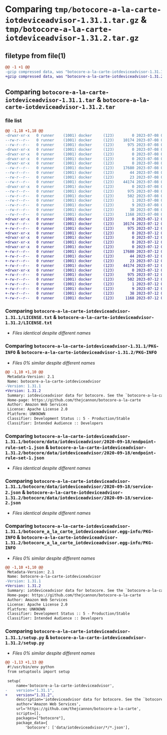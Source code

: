 # Comparing `tmp/botocore-a-la-carte-iotdeviceadvisor-1.31.1.tar.gz` & `tmp/botocore-a-la-carte-iotdeviceadvisor-1.31.2.tar.gz`

## filetype from file(1)

```diff
@@ -1 +1 @@
-gzip compressed data, was "botocore-a-la-carte-iotdeviceadvisor-1.31.1.tar", last modified: Sat Jul  8 01:42:21 2023, max compression
+gzip compressed data, was "botocore-a-la-carte-iotdeviceadvisor-1.31.2.tar", last modified: Wed Jul 12 01:44:35 2023, max compression
```

## Comparing `botocore-a-la-carte-iotdeviceadvisor-1.31.1.tar` & `botocore-a-la-carte-iotdeviceadvisor-1.31.2.tar`

### file list

```diff
@@ -1,18 +1,18 @@
-drwxr-xr-x   0 runner    (1001) docker     (123)        0 2023-07-08 01:42:21.974653 botocore-a-la-carte-iotdeviceadvisor-1.31.1/
--rw-r--r--   0 runner    (1001) docker     (123)    10174 2023-07-08 01:42:21.000000 botocore-a-la-carte-iotdeviceadvisor-1.31.1/LICENSE.txt
--rw-r--r--   0 runner    (1001) docker     (123)      975 2023-07-08 01:42:21.974653 botocore-a-la-carte-iotdeviceadvisor-1.31.1/PKG-INFO
-drwxr-xr-x   0 runner    (1001) docker     (123)        0 2023-07-08 01:42:21.974653 botocore-a-la-carte-iotdeviceadvisor-1.31.1/botocore/
-drwxr-xr-x   0 runner    (1001) docker     (123)        0 2023-07-08 01:42:21.974653 botocore-a-la-carte-iotdeviceadvisor-1.31.1/botocore/data/
-drwxr-xr-x   0 runner    (1001) docker     (123)        0 2023-07-08 01:42:21.974653 botocore-a-la-carte-iotdeviceadvisor-1.31.1/botocore/data/iotdeviceadvisor/
-drwxr-xr-x   0 runner    (1001) docker     (123)        0 2023-07-08 01:42:21.974653 botocore-a-la-carte-iotdeviceadvisor-1.31.1/botocore/data/iotdeviceadvisor/2020-09-18/
--rw-r--r--   0 runner    (1001) docker     (123)    17680 2023-07-08 01:41:59.000000 botocore-a-la-carte-iotdeviceadvisor-1.31.1/botocore/data/iotdeviceadvisor/2020-09-18/endpoint-rule-set-1.json
--rw-r--r--   0 runner    (1001) docker     (123)       44 2023-07-08 01:41:59.000000 botocore-a-la-carte-iotdeviceadvisor-1.31.1/botocore/data/iotdeviceadvisor/2020-09-18/examples-1.json
--rw-r--r--   0 runner    (1001) docker     (123)       23 2023-07-08 01:41:59.000000 botocore-a-la-carte-iotdeviceadvisor-1.31.1/botocore/data/iotdeviceadvisor/2020-09-18/paginators-1.json
--rw-r--r--   0 runner    (1001) docker     (123)    44174 2023-07-08 01:41:59.000000 botocore-a-la-carte-iotdeviceadvisor-1.31.1/botocore/data/iotdeviceadvisor/2020-09-18/service-2.json
-drwxr-xr-x   0 runner    (1001) docker     (123)        0 2023-07-08 01:42:21.974653 botocore-a-la-carte-iotdeviceadvisor-1.31.1/botocore_a_la_carte_iotdeviceadvisor.egg-info/
--rw-r--r--   0 runner    (1001) docker     (123)      975 2023-07-08 01:42:21.000000 botocore-a-la-carte-iotdeviceadvisor-1.31.1/botocore_a_la_carte_iotdeviceadvisor.egg-info/PKG-INFO
--rw-r--r--   0 runner    (1001) docker     (123)      502 2023-07-08 01:42:21.000000 botocore-a-la-carte-iotdeviceadvisor-1.31.1/botocore_a_la_carte_iotdeviceadvisor.egg-info/SOURCES.txt
--rw-r--r--   0 runner    (1001) docker     (123)        1 2023-07-08 01:42:21.000000 botocore-a-la-carte-iotdeviceadvisor-1.31.1/botocore_a_la_carte_iotdeviceadvisor.egg-info/dependency_links.txt
--rw-r--r--   0 runner    (1001) docker     (123)        9 2023-07-08 01:42:21.000000 botocore-a-la-carte-iotdeviceadvisor-1.31.1/botocore_a_la_carte_iotdeviceadvisor.egg-info/top_level.txt
--rw-r--r--   0 runner    (1001) docker     (123)       38 2023-07-08 01:42:21.974653 botocore-a-la-carte-iotdeviceadvisor-1.31.1/setup.cfg
--rw-r--r--   0 runner    (1001) docker     (123)     1168 2023-07-08 01:42:21.000000 botocore-a-la-carte-iotdeviceadvisor-1.31.1/setup.py
+drwxr-xr-x   0 runner    (1001) docker     (123)        0 2023-07-12 01:44:35.847241 botocore-a-la-carte-iotdeviceadvisor-1.31.2/
+-rw-r--r--   0 runner    (1001) docker     (123)    10174 2023-07-12 01:44:35.000000 botocore-a-la-carte-iotdeviceadvisor-1.31.2/LICENSE.txt
+-rw-r--r--   0 runner    (1001) docker     (123)      975 2023-07-12 01:44:35.847241 botocore-a-la-carte-iotdeviceadvisor-1.31.2/PKG-INFO
+drwxr-xr-x   0 runner    (1001) docker     (123)        0 2023-07-12 01:44:35.847241 botocore-a-la-carte-iotdeviceadvisor-1.31.2/botocore/
+drwxr-xr-x   0 runner    (1001) docker     (123)        0 2023-07-12 01:44:35.847241 botocore-a-la-carte-iotdeviceadvisor-1.31.2/botocore/data/
+drwxr-xr-x   0 runner    (1001) docker     (123)        0 2023-07-12 01:44:35.847241 botocore-a-la-carte-iotdeviceadvisor-1.31.2/botocore/data/iotdeviceadvisor/
+drwxr-xr-x   0 runner    (1001) docker     (123)        0 2023-07-12 01:44:35.847241 botocore-a-la-carte-iotdeviceadvisor-1.31.2/botocore/data/iotdeviceadvisor/2020-09-18/
+-rw-r--r--   0 runner    (1001) docker     (123)    17680 2023-07-12 01:44:12.000000 botocore-a-la-carte-iotdeviceadvisor-1.31.2/botocore/data/iotdeviceadvisor/2020-09-18/endpoint-rule-set-1.json
+-rw-r--r--   0 runner    (1001) docker     (123)       44 2023-07-12 01:44:12.000000 botocore-a-la-carte-iotdeviceadvisor-1.31.2/botocore/data/iotdeviceadvisor/2020-09-18/examples-1.json
+-rw-r--r--   0 runner    (1001) docker     (123)       23 2023-07-12 01:44:12.000000 botocore-a-la-carte-iotdeviceadvisor-1.31.2/botocore/data/iotdeviceadvisor/2020-09-18/paginators-1.json
+-rw-r--r--   0 runner    (1001) docker     (123)    44174 2023-07-12 01:44:12.000000 botocore-a-la-carte-iotdeviceadvisor-1.31.2/botocore/data/iotdeviceadvisor/2020-09-18/service-2.json
+drwxr-xr-x   0 runner    (1001) docker     (123)        0 2023-07-12 01:44:35.847241 botocore-a-la-carte-iotdeviceadvisor-1.31.2/botocore_a_la_carte_iotdeviceadvisor.egg-info/
+-rw-r--r--   0 runner    (1001) docker     (123)      975 2023-07-12 01:44:35.000000 botocore-a-la-carte-iotdeviceadvisor-1.31.2/botocore_a_la_carte_iotdeviceadvisor.egg-info/PKG-INFO
+-rw-r--r--   0 runner    (1001) docker     (123)      502 2023-07-12 01:44:35.000000 botocore-a-la-carte-iotdeviceadvisor-1.31.2/botocore_a_la_carte_iotdeviceadvisor.egg-info/SOURCES.txt
+-rw-r--r--   0 runner    (1001) docker     (123)        1 2023-07-12 01:44:35.000000 botocore-a-la-carte-iotdeviceadvisor-1.31.2/botocore_a_la_carte_iotdeviceadvisor.egg-info/dependency_links.txt
+-rw-r--r--   0 runner    (1001) docker     (123)        9 2023-07-12 01:44:35.000000 botocore-a-la-carte-iotdeviceadvisor-1.31.2/botocore_a_la_carte_iotdeviceadvisor.egg-info/top_level.txt
+-rw-r--r--   0 runner    (1001) docker     (123)       38 2023-07-12 01:44:35.847241 botocore-a-la-carte-iotdeviceadvisor-1.31.2/setup.cfg
+-rw-r--r--   0 runner    (1001) docker     (123)     1168 2023-07-12 01:44:35.000000 botocore-a-la-carte-iotdeviceadvisor-1.31.2/setup.py
```

### Comparing `botocore-a-la-carte-iotdeviceadvisor-1.31.1/LICENSE.txt` & `botocore-a-la-carte-iotdeviceadvisor-1.31.2/LICENSE.txt`

 * *Files identical despite different names*

### Comparing `botocore-a-la-carte-iotdeviceadvisor-1.31.1/PKG-INFO` & `botocore-a-la-carte-iotdeviceadvisor-1.31.2/PKG-INFO`

 * *Files 0% similar despite different names*

```diff
@@ -1,10 +1,10 @@
 Metadata-Version: 2.1
 Name: botocore-a-la-carte-iotdeviceadvisor
-Version: 1.31.1
+Version: 1.31.2
 Summary: iotdeviceadvisor data for botocore. See the `botocore-a-la-carte` package for more info.
 Home-page: https://github.com/thejcannon/botocore-a-la-carte
 Author: Amazon Web Services
 License: Apache License 2.0
 Platform: UNKNOWN
 Classifier: Development Status :: 5 - Production/Stable
 Classifier: Intended Audience :: Developers
```

### Comparing `botocore-a-la-carte-iotdeviceadvisor-1.31.1/botocore/data/iotdeviceadvisor/2020-09-18/endpoint-rule-set-1.json` & `botocore-a-la-carte-iotdeviceadvisor-1.31.2/botocore/data/iotdeviceadvisor/2020-09-18/endpoint-rule-set-1.json`

 * *Files identical despite different names*

### Comparing `botocore-a-la-carte-iotdeviceadvisor-1.31.1/botocore/data/iotdeviceadvisor/2020-09-18/service-2.json` & `botocore-a-la-carte-iotdeviceadvisor-1.31.2/botocore/data/iotdeviceadvisor/2020-09-18/service-2.json`

 * *Files identical despite different names*

### Comparing `botocore-a-la-carte-iotdeviceadvisor-1.31.1/botocore_a_la_carte_iotdeviceadvisor.egg-info/PKG-INFO` & `botocore-a-la-carte-iotdeviceadvisor-1.31.2/botocore_a_la_carte_iotdeviceadvisor.egg-info/PKG-INFO`

 * *Files 0% similar despite different names*

```diff
@@ -1,10 +1,10 @@
 Metadata-Version: 2.1
 Name: botocore-a-la-carte-iotdeviceadvisor
-Version: 1.31.1
+Version: 1.31.2
 Summary: iotdeviceadvisor data for botocore. See the `botocore-a-la-carte` package for more info.
 Home-page: https://github.com/thejcannon/botocore-a-la-carte
 Author: Amazon Web Services
 License: Apache License 2.0
 Platform: UNKNOWN
 Classifier: Development Status :: 5 - Production/Stable
 Classifier: Intended Audience :: Developers
```

### Comparing `botocore-a-la-carte-iotdeviceadvisor-1.31.1/setup.py` & `botocore-a-la-carte-iotdeviceadvisor-1.31.2/setup.py`

 * *Files 0% similar despite different names*

```diff
@@ -1,13 +1,13 @@
 #!/usr/bin/env python
 from setuptools import setup
 
 setup(
     name='botocore-a-la-carte-iotdeviceadvisor',
-    version="1.31.1",
+    version="1.31.2",
     description='iotdeviceadvisor data for botocore. See the `botocore-a-la-carte` package for more info.',
     author='Amazon Web Services',
     url='https://github.com/thejcannon/botocore-a-la-carte',
     scripts=[],
     packages=["botocore"],
     package_data={
         'botocore': ['data/iotdeviceadvisor/*/*.json'],
```

